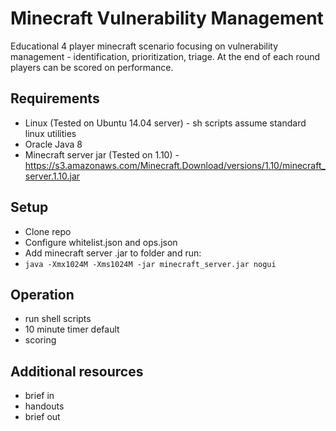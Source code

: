 # Minecraft Vulnerability Management
Educational 4 player minecraft scenario focusing on vulnerability management - identification, prioritization, triage. At the end of each round players can be scored on performance.

## Requirements
- Linux (Tested on Ubuntu 14.04 server) - sh scripts assume standard linux utilities
- Oracle Java 8
- Minecraft server jar (Tested on 1.10) - https://s3.amazonaws.com/Minecraft.Download/versions/1.10/minecraft_server.1.10.jar

## Setup
- Clone repo
- Configure whitelist.json and ops.json
- Add minecraft server .jar to folder and run:
- `java -Xmx1024M -Xms1024M -jar minecraft_server.jar nogui`

## Operation
- run shell scripts
- 10 minute timer default
- scoring

## Additional resources
- brief in
- handouts
- brief out
